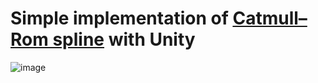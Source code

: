 # Simple implementation of [Catmull–Rom spline](https://en.wikipedia.org/wiki/Cubic_Hermite_spline#Catmull%E2%80%93Rom_spline) with Unity
![image](https://user-images.githubusercontent.com/26865534/116872099-47fc2480-ac50-11eb-94e5-f37a57ca9fcf.png)
